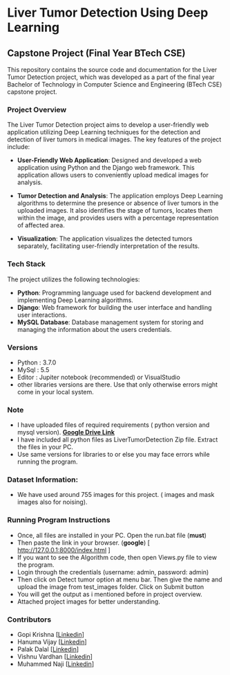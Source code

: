 # Liver Tumor Detection Using Deep Learning

## Capstone Project (Final Year BTech CSE)

This repository contains the source code and documentation for the Liver Tumor Detection project, which was developed as a part of the final year Bachelor of Technology in Computer Science and Engineering (BTech CSE) capstone project.

### Project Overview

The Liver Tumor Detection project aims to develop a user-friendly web application utilizing Deep Learning techniques for the detection and detection of liver tumors in medical images. The key features of the project include:

- **User-Friendly Web Application**: Designed and developed a web application using Python and the Django web framework. This application allows users to conveniently upload medical images for analysis.

- **Tumor Detection and Analysis**: The application employs Deep Learning algorithms to determine the presence or absence of liver tumors in the uploaded images. It also identifies the stage of tumors, locates them within the image, and provides users with a percentage representation of affected area.

- **Visualization**: The application visualizes the detected tumors separately, facilitating user-friendly interpretation of the results.

### Tech Stack

The project utilizes the following technologies:

- **Python**: Programming language used for backend development and implementing Deep Learning algorithms.
- **Django**: Web framework for building the user interface and handling user interactions.
- **MySQL Database**: Database management system for storing and managing the information about the users credentials.

### Versions
- Python   : 3.7.0
- MySql    : 5.5
- Editor   : Jupiter notebook (recommended) or VisualStudio   
- other libraries versions are there. Use that only otherwise errors might come in your local system.

### Note
- I have uploaded files of required requirements ( python version and mysql version). <a href="https://drive.google.com/drive/folders/1xNZrCv-brEJmQ0ELoge_Q_57qGuJqEu4" target="_blank"><strong> Google Drive Link </strong></a>
- I have included all python files as LiverTumorDetection Zip file. Extract the files in your PC.
- Use same versions for libraries to or else you may face errors while running the program.

### Dataset Information:
- We have used around 755 images for this project. ( images and mask images also for noising).

### Running Program Instructions
- Once, all files are installed in your PC. Open the run.bat file (**must**)
- Then paste the link in your browser. (**google**) [ http://127.0.0.1:8000/index.html ]
- If you want to see the Algorithm code, then open Views.py file to view the program.
- Login through the credentials (username: admin, password: admin)
- Then click on Detect tumor option at menu bar. Then give the name and upload the image from test_images folder. Click on Submit button
- You will get the output as i mentioned before in project overview.
- Attached project images for better understanding.

### Contributors
- Gopi Krishna [<a href ="https://www.linkedin.com/in/gopi76/" target="_blank">Linkedin</a>]
- Hanuma Vijay [<a href ="https://www.linkedin.com/in/kancharla-ganesh-hanuma-vijay-8201b21b7/" target="_blank">Linkedin</a>]
- Palak Dalal [<a href ="https://www.linkedin.com/in/palak-dalal-18092001/" target="_blank">Linkedin</a>]
- Vishnu Vardhan [<a href ="https://www.linkedin.com/in/alapati-vishnu-vardhan-0523501b7/" target="_blank">Linkedin</a>]
- Muhammed Naji [<a href ="https://www.linkedin.com/in/mhd-naji/" target="_blank">Linkedin</a>]

